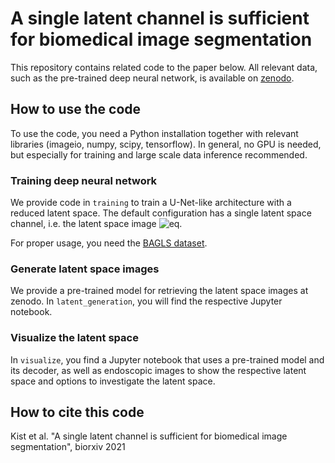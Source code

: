 # A single latent channel is sufficient for biomedical image segmentation

This repository contains related code to the paper below.
All relevant data, such as the pre-trained deep neural network, is available on [zenodo](https://zenodo.org/record/5772799).

## How to use the code

To use the code, you need a Python installation together with relevant libraries (imageio, numpy, scipy, tensorflow).
In general, no GPU is needed, but especially for training and large scale data inference recommended.

### Training deep neural network

We provide code in `training` to train a U-Net-like architecture with a reduced latent space.
The default configuration has a single latent space channel, i.e. the latent space image ![eq](https://latex.codecogs.com/gif.latex?\Psi_1).

For proper usage, you need the [BAGLS dataset](http://www.bagls.org).

### Generate latent space images

We provide a pre-trained model for retrieving the latent space images at zenodo.
In `latent_generation`, you will find the respective Jupyter notebook.

### Visualize the latent space

In `visualize`, you find a Jupyter notebook that uses a pre-trained model and its decoder,
as well as endoscopic images to show the respective latent space 
and options to investigate the latent space.


## How to cite this code

Kist et al. "A single latent channel is sufficient for biomedical image segmentation", biorxiv 2021

